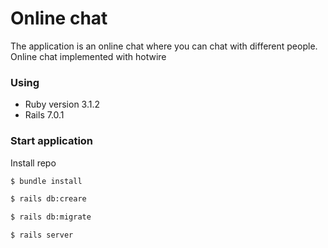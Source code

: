 # Online chat

The application is an online chat where you can chat with different people. Online chat implemented with hotwire

### Using

* Ruby version 3.1.2
* Rails 7.0.1

### Start application

Install repo

```bash
$ bundle install
```

```bash
$ rails db:creare
```

```bash
$ rails db:migrate
```

```bash
$ rails server
```

